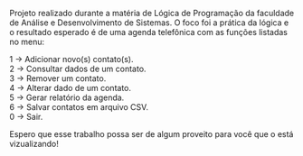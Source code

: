 Projeto realizado durante a matéria de Lógica de Programação da faculdade de Análise e Desenvolvimento de Sistemas. 
O foco foi a prática da lógica e o resultado esperado é de uma agenda telefônica com as funções listadas no menu:

1 -> Adicionar novo(s) contato(s).  
2 -> Consultar dados de um contato.  
3 -> Remover um contato.  
4 -> Alterar dado de um contato.  
5 -> Gerar relatório da agenda.  
6 -> Salvar contatos em arquivo CSV.  
0 -> Sair.

Espero que esse trabalho possa ser de algum proveito para você que o está vizualizando!
